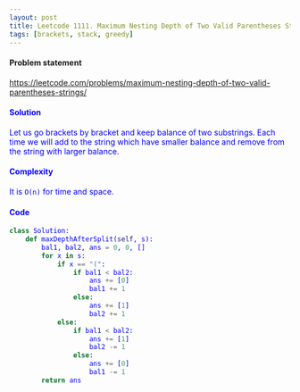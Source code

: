 ```yaml
---
layout: post
title: Leetcode 1111. Maximum Nesting Depth of Two Valid Parentheses Strings
tags: [brackets, stack, greedy]
---
```


#### Problem statement

<a href="https://leetcode.com/problems/maximum-nesting-depth-of-two-valid-parentheses-strings/"> <font color = blue>https://leetcode.com/problems/maximum-nesting-depth-of-two-valid-parentheses-strings/

#### Solution
Let us go brackets by bracket and keep balance of two substrings. Each time we will add to the string which have smaller balance and remove from the string with larger balance.

#### Complexity
It is `O(n)` for time and space.

#### Code
```python
class Solution:
    def maxDepthAfterSplit(self, s):
        bal1, bal2, ans = 0, 0, []
        for x in s:
            if x == "(":
                if bal1 < bal2:
                    ans += [0]
                    bal1 += 1
                else:
                    ans += [1]
                    bal2 += 1
            else:
                if bal1 < bal2:
                    ans += [1]
                    bal2 -= 1
                else:
                    ans += [0]
                    bal1 -= 1                
        return ans
```
